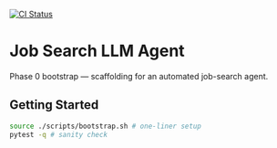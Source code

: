 [![CI Status](https://github.com/halstonblim/job-search-llm-agent/actions/workflows/ci.yml/badge.svg)](https://github.com/halstonblim/job-search-llm-agent/actions/workflows/ci.yml)

# Job Search LLM Agent

Phase 0 bootstrap — scaffolding for an automated job-search agent.

## Getting Started

```bash
source ./scripts/bootstrap.sh # one-liner setup
pytest -q # sanity check
```
